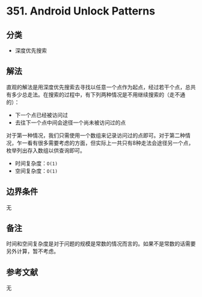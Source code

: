 # 351. Android Unlock Patterns 

## 分类
* 深度优先搜索

## 解法
直观的解法是用深度优先搜索去寻找以任意一个点作为起点，经过若干个点，总共有多少总走法。在搜索的过程中，有下列两种情况是不用继续搜索的（走不通的）：

* 下一个点已经被访问过
* 去往下一个点中间会途径一个尚未被访问过的点

对于第一种情况，我们只需使用一个数组来记录访问过的点即可。对于第二种情况，乍一看有很多需要考虑的方面，但实际上一共只有8种走法会途径另一个点，枚举列出存入数组以供查询即可。

* 时间复杂度：`O(1)`
* 空间复杂度：`O(1)`

## 边界条件
无

## 备注
时间和空间复杂度是对于问题的规模是常数的情况而言的。如果不是常数的话需要另外计算，暂不考虑。

## 参考文献
无
